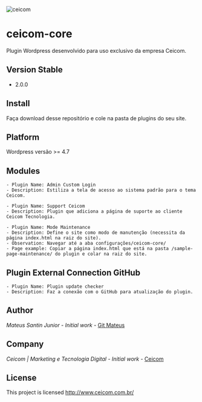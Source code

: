 ![ceicom](http://www.ceicom.com.br/img/logo.png?v=1.0)

# ceicom-core
Plugin Wordpress desenvolvido para uso exclusivo da empresa Ceicom.

## Version Stable 
* 2.0.0

## Install
Faça download desse repositório e cole na pasta de plugins do seu site.

## Platform
Wordpress versão >= 4.7

## Modules
```
- Plugin Name: Admin Custom Login
- Description: Estiliza a tela de acesso ao sistema padrão para o tema Ceicom.
```
```
- Plugin Name: Support Ceicom
- Description: Plugin que adiciona a página de suporte ao cliente Ceicom Tecnologia.
```
```
- Plugin Name: Mode Maintenance
- Description: Define o site como modo de manutenção (necessita da página index.html na raiz do site).
- Observation: Navegar até a aba configurações/ceicom-core/
- Page example: Copiar a página index.html que está na pasta /sample-page-maintenance/ do plugin e colar na raiz do site.
```

## Plugin External Connection GitHub
```
- Plugin Name: Plugin update checker
- Description: Faz a conexão com o GitHub para atualização do plugin.
```

## Author
*Mateus Santin Junior* - *Initial work* - [Git Mateus](https://github.com/mateussantin)

## Company
*Ceicom | Marketing e Tecnologia Digital* - *Initial work* - [Ceicom](https://ceicom.com.br)

## License
This project is licensed http://www.ceicom.com.br/
